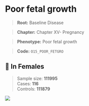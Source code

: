 # Poor fetal growth

> **Root:** Baseline Disease  

> **Chapter:** Chapter XV- Pregnancy  

> **Phenotype:** Poor fetal growth  

> **Code:** `O15_POOR_FETGRO`

## 👩 In Females  
> Sample size: **111995**  
> Cases: **116**  
> Controls: **111879**
<img src="/Disease/Figures/ALL/Baseline/O15_POOR_FETGRO.png"/>
<CsvTable src="/Disease_Data/ALL/Baseline/LG_O15_POOR_FETGRO.csv" label="🔍 View full results" />

